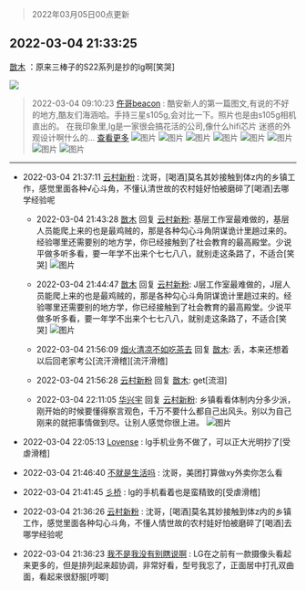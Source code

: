 > 2022年03月05日00点更新
<link rel="stylesheet" href="https://cdn.jsdelivr.net/gh/taotie6/sampleJSON@main/css/photo_show.css">
<meta name="referrer" content="no-referrer" />


 ## 2022-03-04 21:33:25 

 [㪚木](https://www.coolapk.com/feed/33998514?shareKey=MTE5ZmVjNjk0YzY1NjIyMjFiYWQ~) ：原来三棒子的S22系列是抄的lg啊[笑哭] 

<div class="album">
<img class="img-item" src="https://image.coolapk.com/feed/2021/0719/22/1081091_af8aad1f_6549_5893@218x218.gif" />
</div>

> 2022-03-04 09:10:23 
> [仵哥beacon](https://www.coolapk.com/feed/33980594?shareKey=Y2JjNzI0MGI1Nzg5NjIyMjFiYWQ~) : 酷安新人的第一篇图文,有说的不好的地方,酷友们海涵哈。手持三星s105g,会对比一下。照片也是由s105g相机直出的。   在我印象里,lg是一家很会搞花活的公司,像什么hifi芯片 迷惑的外观设计啊什么的... <a href="">查看更多</a> 
![图片](https://image.coolapk.com/feed/2022/0303/20/17603583_84768d75_9216_8489_52@1080x2280.jpeg)
![图片](https://image.coolapk.com/feed/2022/0303/20/17603583_a94dcecb_9216_8492_522@3325x2494.jpeg)
![图片](https://image.coolapk.com/feed/2022/0303/20/17603583_46534833_9216_8498_584@3325x2494.jpeg)
![图片](https://image.coolapk.com/feed/2022/0303/20/17603583_3991777d_9216_8506_137@1080x2400.jpeg)
![图片](https://image.coolapk.com/feed/2022/0303/20/17603583_3570a41c_9216_8539_271@1080x2400.jpeg)
![图片](https://image.coolapk.com/feed/2022/0303/20/17603583_362d1fce_9216_8548_597@2494x3325.jpeg)
![图片](https://image.coolapk.com/feed/2022/0303/20/17603583_38566cd0_9216_8558_631@2494x3325.jpeg)
![图片](https://image.coolapk.com/feed/2022/0303/20/17603583_e8bc5b7d_9216_8565_927@1280x960.jpeg)

 ------- 

- 2022-03-04 21:37:11 [云村新粉](uid=809098) : 沈哥，[喝酒]莫名其妙接触到体z内的乡镇工作，感觉里面各种√心斗角，不懂认清世故的农村娃好怕被磨碎了[喝酒]去哪学经验呢 

    - 2022-03-04 21:43:28 [㪚木](uid=1081091) 回复 [云村新粉](uid=809098): 基层工作室最难做的，基层人员能爬上来的也是最鸡贼的，那是各种勾心斗角阴谋诡计里趟过来的。经验哪里还需要别的地方学，你已经接触到了社会教育的最高殿堂。少说平做多听多看，要一年学不出来个七七八八，就别走这条路了，不适合[笑哭] ![图片](https://image.coolapk.com/feed/2019/0413/20/1081091_1555160214_1508@450x250.gif)

    - 2022-03-04 21:44:47 [㪚木](uid=1081091) 回复 [云村新粉](uid=809098): J层工作室最难做的，J层人员能爬上来的也是最鸡贼的，那是各种勾心斗角阴谋诡计里趟过来的。经验哪里还需要别的地方学，你已经接触到了社会教育的最高殿堂。少说平做多听多看，要一年学不出来个七七八八，就别走这条路了，不适合[笑哭] ![图片](https://image.coolapk.com/feed/2019/0413/20/1081091_1555160214_1508@450x250.gif)

    - 2022-03-04 21:56:09 [烟火清凉不如吃茶去](uid=4279524) 回复 [㪚木](uid=1081091): 丢，本来还想着以后回老家考公[流汗滑稽][流汗滑稽] 

    - 2022-03-04 21:56:28 [云村新粉](uid=809098) 回复 [㪚木](uid=1081091): get[流泪] 

    - 2022-03-04 22:11:05 [华兴宇](uid=3340773) 回复 [云村新粉](uid=809098): 乡镇看看体制内分多少派，刚开始的时候要懂得察言观色，千万不要什么都自己出风头。别以为自己刚来的就把事情做到尽。让别人感觉你很上进。 ![图片](https://image.coolapk.com/feed/2022/0304/21/3340773_e30877a7_0069_5713_867@2494x3325.jpeg)

- 2022-03-04 22:05:13 [Lovense](uid=4198932) : lg手机业务不做了，可以正大光明抄了[受虐滑稽] 

- 2022-03-04 21:46:40 [不就是生活吗](uid=2904634) : 沈哥，美团打算做xy外卖你怎么看 

- 2022-03-04 21:41:45 [彡桥](uid=3740933) : lg的手机看着也是蛮精致的[受虐滑稽] 

- 2022-03-04 21:36:26 [云村新粉](uid=809098) : 沈哥，[喝酒]莫名其妙接触到体z内的乡镇工作，感觉里面各种勾心斗角，不懂人情世故的农村娃好怕被磨碎了[喝酒]去哪学经验呢 

- 2022-03-04 21:36:23 [我不是我没有别瞎说啊](uid=2231912) : LG在之前有一款摄像头看起来更多的，但是排列起来超协调，非常好看，型号我忘了，正面居中打孔双曲面，看起来很舒服[哼唧] 


